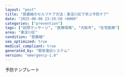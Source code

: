 ```yaml
---
layout: "post"
title: "筋萎縮のセルフケア方法｜東淀川区で学ぶ予防ケア"
date: "2025-08-08 23:39:50 +0000"
categories: ["prevention"]
tags: ["訪問マッサージ", "医療保険", "大阪市", "在宅医療"]
area: "東淀川区"
condition: "筋萎縮"
seo_optimized: true
medical_compliant: true
generated_by: "緊急復旧システム"
version: "emergency-1.0"
---
```


予防テンプレート
